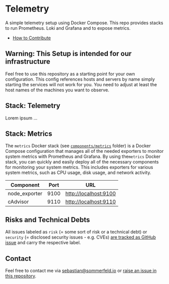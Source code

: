 # Telemetry

A simple telemetry setup using Docker Compose. This repo provides stacks to run Prometheus. Loki and Grafana and to expose metrics.

- [How to Contribute](https://github.com/sommerfeld-io/.github/blob/main/CONTRIBUTING.md)

<!-- ![Project Logo](https://raw.githubusercontent.com/sommerfeld-io/telemetry/refs/heads/main/.assets/logo.png) -->

## Warning: This Setup is intended for our infrastructure

Feel free to use this repository as a starting point for your own configuration. This config references hosts and servers by name simply starting the services will not work for you. You need to adjust at least the host names of the machines you want to observe.

## Stack: Telemetry

Lorem ipsum ...

## Stack: Metrics

The `metrics` Docker stack (see [`components/metrics`](components/metrics) folder) is a Docker Compose configuration that manages all of the needed exporters to monitor system metrics with Prometheus and Grafana. By using the`metrics` Docker stack, you can quickly and easily deploy all of the necessary components for monitoring your system metrics. This includes exporters for various system metrics, such as CPU usage, disk usage, and network activity.

| Component     | Port | URL                     |
| ------------- | ---- | ----------------------- |
| node_exporter | 9100 | <http://localhost:9100> |
| cAdvisor      | 9110 | <http://localhost:9110> |

## Risks and Technical Debts

All issues labeled as `risk` (= some sort of risk or a technical debt) or `security` (= disclosed security issues - e.g. CVEs) [are tracked as GitHub issue](https://github.com/sommerfeld-io/telemetry/issues?q=is%3Aissue+label%3Asecurity%2Crisk+is%3Aopen) and carry the respective label.

## Contact

Feel free to contact me via <sebastian@sommerfeld.io> or [raise an issue in this repository](https://github.com/sommerfeld-io/telemetry/issues).

